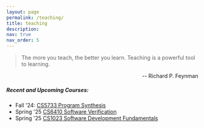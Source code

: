 ```yaml
---
layout: page
permalink: /teaching/
title: teaching
description: 
nav: true
nav_order: 5
---
```



> The more you teach, the better you learn. 
> Teaching is a powerful tool to learning.

<div align="right">  
-- Richard P. Feynman
</div>

##### Recent and Upcoming Courses:  

-   Fall '24: [CS5733 Program Synthesis](/cs5733/)
-   Spring '25 [CS6410 Software Verification](https://github.com/aegis-iisc/2025CS6410)
-   Spring '25 [CS1023 Software Development Fundamentals]()

